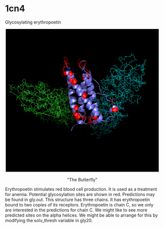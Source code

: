 # 1cn4
Glycosylating erythropoetin

<p align="center">
  <img src="1cn4_gly.png" width="500"/>
</p>
<p align="center"> "The Butterfly"</p>

Erythropoetin stimulates red blood cell production. It is used as a treatment for anemia. Potential glycosylation sites are shown in red. Predictions may be found in gly.out. This structure has three chains. It has erythropoetin bound to two copies of its receptors. Erythropoetin is chain C, so we only are interested in the predictions for chain C. We might like to see more predicted sites on the alpha helices. We might be able to arrange for this by modifying the solv_thresh variable in gly20.

